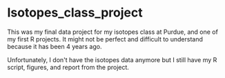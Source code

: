 # Isotopes_class_project
This was my final data project for my isotopes class at Purdue, and one of my first R projects. It might not be perfect and difficult to understand because it has been 4 years ago.

Unfortunately, I don't have the isotopes data anymore but I still have my R script, figures, and report from the project.
